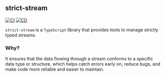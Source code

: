 ## strict-stream
[![CI](https://github.com/slavahatnuke/strict-stream/actions/workflows/ci.yml/badge.svg)](https://github.com/slavahatnuke/strict-stream/actions/workflows/ci.yml) [![CD](https://github.com/slavahatnuke/strict-stream/actions/workflows/cd.yml/badge.svg)](https://github.com/slavahatnuke/strict-stream/actions/workflows/cd.yml)

`strict-stream` is a `TypeScript` library that provides tools to manage strictly typed streams. 

### Why?
It ensures that the data flowing through a stream conforms to a specific data type or structure, which helps catch errors early on, reduce bugs, and make code more reliable and easier to maintain.